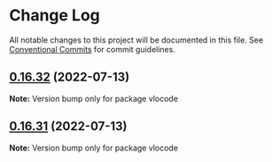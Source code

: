# Change Log

All notable changes to this project will be documented in this file.
See [Conventional Commits](https://conventionalcommits.org) for commit guidelines.

## [0.16.32](https://github.com/codeneos/vlocode/compare/v0.16.31...v0.16.32) (2022-07-13)

**Note:** Version bump only for package vlocode

## [0.16.31](https://github.com/codeneos/vlocode/compare/v0.16.21...v0.16.31) (2022-07-13)

**Note:** Version bump only for package vlocode
